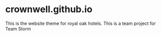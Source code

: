 # crownwell.github.io
This is the website theme for royal oak hotels.
This is a team project for Team Storm
